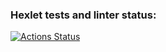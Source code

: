 ### Hexlet tests and linter status:
[![Actions Status](https://github.com/kamusia/python-project-52/actions/workflows/hexlet-check.yml/badge.svg)](https://github.com/kamusia/python-project-52/actions)